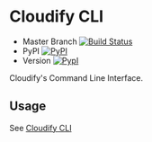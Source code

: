 # Cloudify CLI

* Master Branch [![Build Status](https://travis-ci.org/cloudify-cosmo/cloudify-cli.svg?branch=master)](https://travis-ci.org/cloudify-cosmo/cloudify-cli)
* PyPI [![PyPI](http://img.shields.io/pypi/dm/cloudify.svg)](http://img.shields.io/pypi/dm/cloudify.svg)
* Version [![PypI](http://img.shields.io/pypi/v/cloudify.svg)](http://img.shields.io/pypi/v/cloudify.svg)


Cloudify's Command Line Interface.

## Usage

See [Cloudify CLI](http://cloudify-cli.readthedocs.org/en/latest/)
